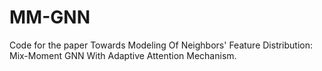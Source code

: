 # MM-GNN
Code for the paper Towards Modeling Of Neighbors' Feature Distribution:  Mix-Moment GNN With Adaptive Attention Mechanism.
